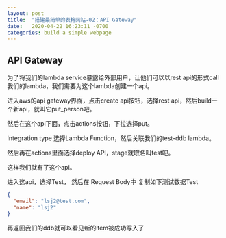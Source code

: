 ```yaml
---
layout: post
title:  "搭建最简单的表格网站-02：API Gateway"
date:   2020-04-22 16:23:11 -0700
categories: build a simple webpage
---
```


## API Gateway
为了将我们的lambda service暴露给外部用户，让他们可以以rest api的形式call我们的lambda，我们需要为这个lambda创建一个api。

进入aws的api gateway界面，点击create api按钮，选择rest api，然后build一个新api，就叫它put_person吧。

然后在这个api下面，点击actions按钮，下拉选择put。

Integration type 选择Lambda Function，然后关联我们的test-ddb lambda。

然后再在actions里面选择deploy API，stage就取名叫test吧。

这样我们就有了这个api。

进入这api，选择Test，
然后在 Request Body中 复制如下测试数据Test


```json
{
  "email": "lsj2@test.com",
  "name": "lsj2"
}
```

再返回我们的ddb就可以看见新的item被成功写入了